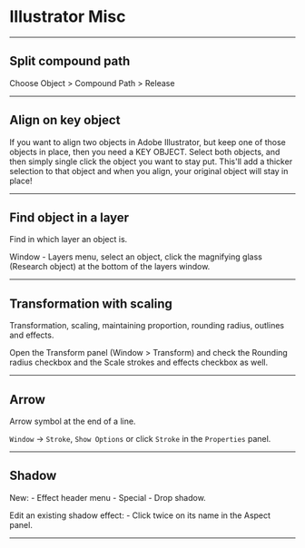 # Illustrator Misc

---

## Split compound path

Choose Object > Compound Path > Release

---

## Align on key object

If you want to align two objects in Adobe Illustrator, but keep one of those objects in place, then you need a KEY OBJECT. Select both objects, and then simply single click the object you want to stay put. This'll add a thicker selection to that object and when you align, your original object will stay in place!

---

## Find object in a layer

Find in which layer an object is.

Window - Layers menu, select an object, click the magnifying glass (Research object) at the bottom of the layers window.

---

## Transformation with scaling

Transformation, scaling, maintaining proportion, rounding radius, outlines and effects.

Open the Transform panel (Window > Transform) and check the Rounding radius checkbox and the Scale strokes and effects checkbox as well.

---

## Arrow

Arrow symbol at the end of a line.

`Window` -> `Stroke`, `Show Options` or click `Stroke` in the `Properties` panel.

---

## Shadow

New: - Effect header menu - Special - Drop shadow.

Edit an existing shadow effect: - Click twice on its name in the Aspect panel.

---
